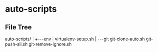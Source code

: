 # auto-scripts

## File Tree
auto-scripts/
|
+---env
|       virtualenv-setup.sh
|
\---git
        git-clone-auto.sh
        git-push-all.sh
        git-remove-ignore.sh
